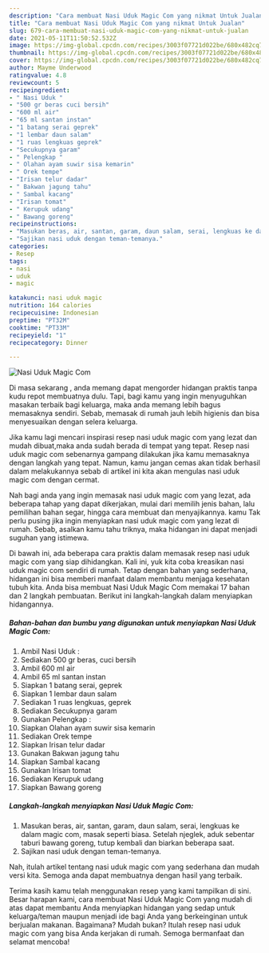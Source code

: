 ```yaml
---
description: "Cara membuat Nasi Uduk Magic Com yang nikmat Untuk Jualan"
title: "Cara membuat Nasi Uduk Magic Com yang nikmat Untuk Jualan"
slug: 679-cara-membuat-nasi-uduk-magic-com-yang-nikmat-untuk-jualan
date: 2021-05-11T11:50:52.532Z
image: https://img-global.cpcdn.com/recipes/3003f07721d022be/680x482cq70/nasi-uduk-magic-com-foto-resep-utama.jpg
thumbnail: https://img-global.cpcdn.com/recipes/3003f07721d022be/680x482cq70/nasi-uduk-magic-com-foto-resep-utama.jpg
cover: https://img-global.cpcdn.com/recipes/3003f07721d022be/680x482cq70/nasi-uduk-magic-com-foto-resep-utama.jpg
author: Mayme Underwood
ratingvalue: 4.8
reviewcount: 5
recipeingredient:
- " Nasi Uduk "
- "500 gr beras cuci bersih"
- "600 ml air"
- "65 ml santan instan"
- "1 batang serai geprek"
- "1 lembar daun salam"
- "1 ruas lengkuas geprek"
- "Secukupnya garam"
- " Pelengkap "
- " Olahan ayam suwir sisa kemarin"
- " Orek tempe"
- "Irisan telur dadar"
- " Bakwan jagung tahu"
- " Sambal kacang"
- "Irisan tomat"
- " Kerupuk udang"
- " Bawang goreng"
recipeinstructions:
- "Masukan beras, air, santan, garam, daun salam, serai, lengkuas ke dalam magic com, masak seperti biasa. Setelah njeglek, aduk sebentar taburi bawang goreng, tutup kembali dan biarkan beberapa saat."
- "Sajikan nasi uduk dengan teman-temanya."
categories:
- Resep
tags:
- nasi
- uduk
- magic

katakunci: nasi uduk magic 
nutrition: 164 calories
recipecuisine: Indonesian
preptime: "PT32M"
cooktime: "PT33M"
recipeyield: "1"
recipecategory: Dinner

---
```



![Nasi Uduk Magic Com](https://img-global.cpcdn.com/recipes/3003f07721d022be/680x482cq70/nasi-uduk-magic-com-foto-resep-utama.jpg)

Di masa  sekarang , anda memang dapat mengorder hidangan praktis tanpa kudu repot membuatnya dulu. Tapi, bagi kamu yang ingin menyuguhkan masakan terbaik bagi keluarga, maka anda memang lebih bagus memasaknya sendiri. Sebab, memasak di rumah jauh lebih higienis dan bisa menyesuaikan dengan selera keluarga.

Jika kamu lagi mencari inspirasi resep nasi uduk magic com yang lezat dan mudah dibuat,maka anda sudah berada di tempat yang tepat. Resep nasi uduk magic com  sebenarnya gampang dilakukan jika kamu memasaknya dengan langkah yang tepat. Namun, kamu jangan cemas akan tidak berhasil dalam melakukannya 
sebab di artikel ini kita akan mengulas nasi uduk magic com dengan cermat.  



Nah bagi anda yang ingin memasak nasi uduk magic com yang lezat, ada beberapa tahap yang dapat dikerjakan, mulai dari memilih jenis bahan, lalu pemilihan bahan segar, hingga cara membuat dan menyajikannya. kamu Tak perlu pusing jika ingin menyiapkan nasi uduk magic com yang lezat di rumah. Sebab, asalkan kamu  tahu triknya, maka hidangan ini dapat menjadi suguhan yang istimewa.

Di bawah ini, ada beberapa cara praktis  dalam memasak resep nasi uduk magic com yang siap dihidangkan. Kali ini, yuk kita coba kreasikan nasi uduk magic com sendiri di rumah. Tetap dengan bahan yang sederhana, hidangan ini bisa memberi manfaat dalam membantu menjaga kesehatan tubuh kita. Anda bisa membuat Nasi Uduk Magic Com memakai 17 bahan dan 2 langkah pembuatan. Berikut ini langkah-langkah dalam menyiapkan hidangannya.

<!--inarticleads1-->

##### Bahan-bahan dan bumbu yang digunakan untuk menyiapkan Nasi Uduk Magic Com:

1. Ambil  Nasi Uduk :
1. Sediakan 500 gr beras, cuci bersih
1. Ambil 600 ml air
1. Ambil 65 ml santan instan
1. Siapkan 1 batang serai, geprek
1. Siapkan 1 lembar daun salam
1. Sediakan 1 ruas lengkuas, geprek
1. Sediakan Secukupnya garam
1. Gunakan  Pelengkap :
1. Siapkan  Olahan ayam suwir sisa kemarin
1. Sediakan  Orek tempe
1. Siapkan Irisan telur dadar
1. Gunakan  Bakwan jagung tahu
1. Siapkan  Sambal kacang
1. Gunakan Irisan tomat
1. Sediakan  Kerupuk udang
1. Siapkan  Bawang goreng




<!--inarticleads2-->

##### Langkah-langkah menyiapkan Nasi Uduk Magic Com:

1. Masukan beras, air, santan, garam, daun salam, serai, lengkuas ke dalam magic com, masak seperti biasa. Setelah njeglek, aduk sebentar taburi bawang goreng, tutup kembali dan biarkan beberapa saat.
1. Sajikan nasi uduk dengan teman-temanya.




Nah, itulah artikel tentang  nasi uduk magic com  yang sederhana dan mudah versi kita. Semoga anda dapat membuatnya dengan hasil yang terbaik. 

Terima kasih kamu telah menggunakan resep yang kami tampilkan di sini. Besar harapan kami, cara membuat  Nasi Uduk Magic Com yang mudah di atas dapat membantu Anda menyiapkan hidangan yang sedap untuk keluarga/teman maupun menjadi ide bagi Anda yang berkeinginan untuk berjualan makanan. Bagaimana? Mudah bukan? Itulah resep nasi uduk magic com yang bisa Anda kerjakan di rumah. Semoga bermanfaat dan selamat mencoba!


